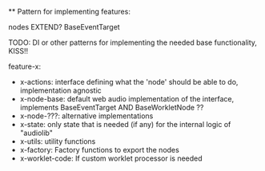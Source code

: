 \*\* Pattern for implementing features:

nodes EXTEND? BaseEventTarget

TODO: DI or other patterns for implementing the needed base functionality, KISS!!

feature-x:

- x-actions: interface defining what the 'node' should be able to do, implementation agnostic
- x-node-base: default web audio implementation of the interface, implements BaseEventTarget AND BaseWorkletNode ??
- x-node-???: alternative implementations
- x-state: only state that is needed (if any) for the internal logic of "audiolib"
- x-utils: utility functions
- x-factory: Factory functions to export the nodes
- x-worklet-code: If custom worklet processor is needed
